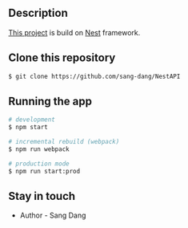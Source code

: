 ## Description

[This project](https://github.com/sang-dang/NestAPI) is build on [Nest](https://github.com/nestjs/nest) framework.

## Clone this repository

```bash
$ git clone https://github.com/sang-dang/NestAPI
```

## Running the app

```bash
# development
$ npm start

# incremental rebuild (webpack)
$ npm run webpack

# production mode
$ npm run start:prod
```

## Stay in touch

- Author - Sang Dang
